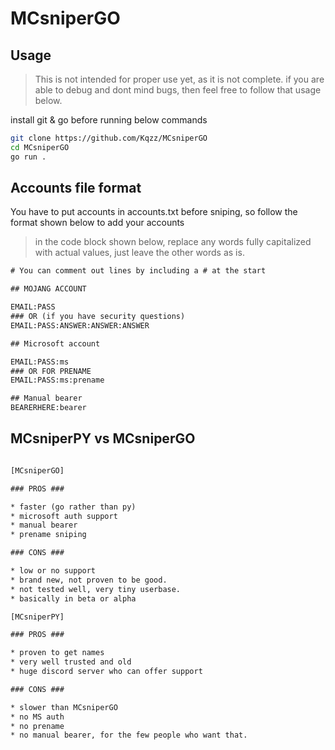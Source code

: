 # MCsniperGO

## Usage

> This is not intended for proper use yet, as it is not complete.
> if you are able to debug and dont mind bugs, then feel free to follow that usage below.

install git & go before running below commands

```sh
git clone https://github.com/Kqzz/MCsniperGO
cd MCsniperGO
go run .

```

## Accounts file format

You have to put accounts in accounts.txt before sniping, so follow the format shown below to add your accounts

> in the code block shown below, replace any words fully capitalized with actual values, just leave the other words as is.

```txt
# You can comment out lines by including a # at the start

## MOJANG ACCOUNT

EMAIL:PASS
### OR (if you have security questions)
EMAIL:PASS:ANSWER:ANSWER:ANSWER

## Microsoft account

EMAIL:PASS:ms
### OR FOR PRENAME
EMAIL:PASS:ms:prename

## Manual bearer
BEARERHERE:bearer
```

## MCsniperPY vs MCsniperGO

```txt

[MCsniperGO]

### PROS ###

* faster (go rather than py)
* microsoft auth support
* manual bearer
* prename sniping

### CONS ###

* low or no support
* brand new, not proven to be good.
* not tested well, very tiny userbase.
* basically in beta or alpha

[MCsniperPY]

### PROS ###

* proven to get names
* very well trusted and old
* huge discord server who can offer support

### CONS ###

* slower than MCsniperGO
* no MS auth
* no prename
* no manual bearer, for the few people who want that.

```